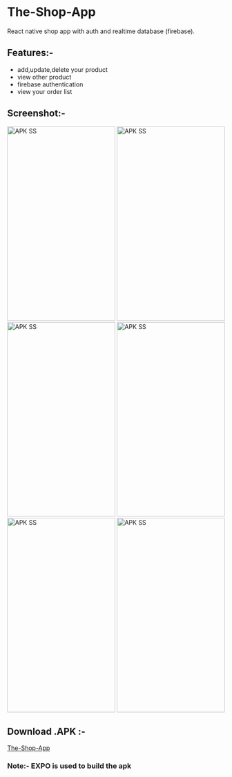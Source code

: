 # The-Shop-App
React native shop app with auth and realtime database (firebase).

## Features:-
- add,update,delete your product
- view other product
- firebase authentication
- view your order list

## Screenshot:-
<img alt="APK SS" src="https://drive.google.com/uc?export=view&id=1Gw8RoHwARkrORSfbMAivoLXxrkRXokrK" width="250" height="450">   <img alt="APK SS" src="https://drive.google.com/uc?export=view&id=1SnQBo99xCxsOg5romcWEtafdThPQEE2r" width="250" height="450">   <img alt="APK SS" src="https://drive.google.com/uc?export=view&id=1ZtKyNrDfzUQUJZhT3zY0mZr48jSnuRbL" width="250" height="450">
<img alt="APK SS" src="https://drive.google.com/uc?export=view&id=1Q8y-DSBCy-q9QIHbqE29rKOYNQWB6SsO" width="250" height="450">   <img alt="APK SS" src="https://drive.google.com/uc?export=view&id=1tsUL0Lbi2Y7veeCIFjoTCHUtTPTLeIAF" width="250" height="450">   <img alt="APK SS" src="https://drive.google.com/uc?export=view&id=1tbtCRy-WdeyZAggQUG-SczJeGfrWlzSB" width="250" height="450">

## Download .APK :-
[The-Shop-App](https://drive.google.com/file/d/1RAKMn8ywOMLMe2zn2VzKN6K5dArzRrKx/view?usp=sharing)

### Note:- EXPO is used to build the apk
